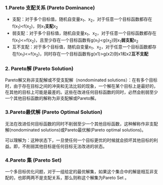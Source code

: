 ### 1.Pareto 支配关系 (**Pareto Dominance**)

- 支配：对于多个目标值，随机自变量x<sub>1</sub>、x<sub>2</sub>，对于任意一个目标函数都存在f(x<sub>1</sub>)<f(x<sub>2</sub>)，则x<sub>1</sub>**支配**x<sub>2</sub>
- 弱支配：对于多个目标值，随机自变量x<sub>1</sub>、x<sub>2</sub>，对于任意一个目标函数都存在f(x<sub>1</sub>)<=f(x<sub>2</sub>)，且至少存在一个目标函数有g(x<sub>1</sub>)<g(x<sub>2</sub>)则x<sub>1</sub>**弱支配**x<sub>2</sub>
- 互不支配：对于多个目标值，随机自变量x<sub>1</sub>、x<sub>2</sub>，对于任意一个目标函数都存在f(x<sub>1</sub>)<=f(x<sub>2</sub>)，同时存在一个目标函数有g(x1)>g(x2)则x1和x2**互不支配**

### 2. Pareto解 (**Pareto Solution**)

Pareto解又称非支配解或不受支配解（nondominated solutions）：在有多个目标时，由于存在目标之间的冲突和无法比较的现象，一个解在某个目标上是最好的，在其他的目标上可能是最差的。这些在改进任何目标函数的同时，必然会削弱至少一个其他目标函数的解称为非支配解或Pareto解。

### 3.Pareto最优解 (**Pareto Optimal Solution)**

无法在改进任何目标函数的同时不削弱至少一个其他目标函数，这种解称作非支配解(nondominated solutions)或Pareto最优解(Pareto optimal solutions)。

可以理解为：这种状态下，一旦使任何一个目标更优的时候就会损坏其他目标的利益。即，不削弱其他目标是任何目标无法改进的状态。

### 4.**Pareto 集 (Pareto Set)**

一个多目标优化问题，对于一组给定的最优解集，如果这个集合中的解是相互非支配的，也即两两不是支配关系，那么则称这个解集为Pareto Set 。